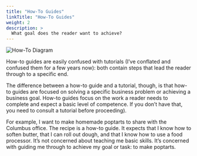 ```yaml
---
title: "How-To Guides"
linkTitle: "How-To Guides"
weight: 2
description: >
  What goal does the reader want to achieve?
---
```


![How-To Diagram](/how-to.png 'How-To Diagram')

How-to guides are easily confused with tutorials (I’ve conflated and confused them for a few years now): both contain steps that lead the reader through to a specific end. 

The difference between a how-to guide and a tutorial, though, is that how-to guides are focused on solving a specific business problem or achieving a business goal. How-to guides focus on the work a reader needs to complete and expect a basic level of competence. If you don’t have that, you need to consult a tutorial before proceeding).

For example, I want to make homemade poptarts to share with the Columbus office. The recipe is a how-to guide. It expects that I know how to soften butter, that I can roll out dough, and that I know how to use a food processor. It’s not concerned about teaching me basic skills. It’s concerned with guiding me through to achieve my goal or task: to make poptarts. 

